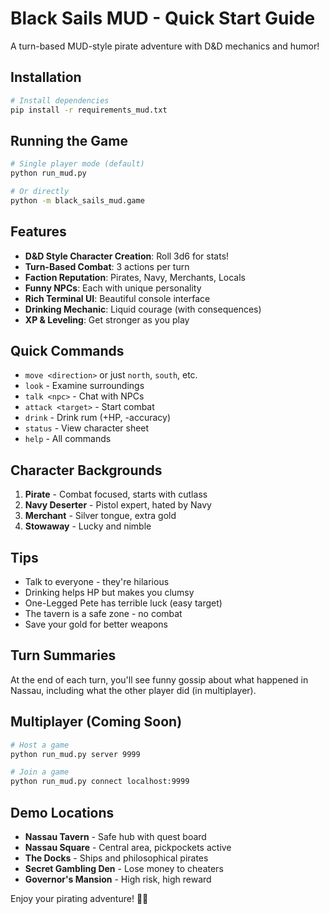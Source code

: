 # Black Sails MUD - Quick Start Guide

A turn-based MUD-style pirate adventure with D&D mechanics and humor!

## Installation

```bash
# Install dependencies
pip install -r requirements_mud.txt
```

## Running the Game

```bash
# Single player mode (default)
python run_mud.py

# Or directly
python -m black_sails_mud.game
```

## Features

- **D&D Style Character Creation**: Roll 3d6 for stats!
- **Turn-Based Combat**: 3 actions per turn
- **Faction Reputation**: Pirates, Navy, Merchants, Locals
- **Funny NPCs**: Each with unique personality
- **Rich Terminal UI**: Beautiful console interface
- **Drinking Mechanic**: Liquid courage (with consequences)
- **XP & Leveling**: Get stronger as you play

## Quick Commands

- `move <direction>` or just `north`, `south`, etc.
- `look` - Examine surroundings
- `talk <npc>` - Chat with NPCs
- `attack <target>` - Start combat
- `drink` - Drink rum (+HP, -accuracy)
- `status` - View character sheet
- `help` - All commands

## Character Backgrounds

1. **Pirate** - Combat focused, starts with cutlass
2. **Navy Deserter** - Pistol expert, hated by Navy
3. **Merchant** - Silver tongue, extra gold
4. **Stowaway** - Lucky and nimble

## Tips

- Talk to everyone - they're hilarious
- Drinking helps HP but makes you clumsy
- One-Legged Pete has terrible luck (easy target)
- The tavern is a safe zone - no combat
- Save your gold for better weapons

## Turn Summaries

At the end of each turn, you'll see funny gossip about what happened in Nassau, including what the other player did (in multiplayer).

## Multiplayer (Coming Soon)

```bash
# Host a game
python run_mud.py server 9999

# Join a game
python run_mud.py connect localhost:9999
```

## Demo Locations

- **Nassau Tavern** - Safe hub with quest board
- **Nassau Square** - Central area, pickpockets active
- **The Docks** - Ships and philosophical pirates
- **Secret Gambling Den** - Lose money to cheaters
- **Governor's Mansion** - High risk, high reward

Enjoy your pirating adventure! 🏴‍☠️